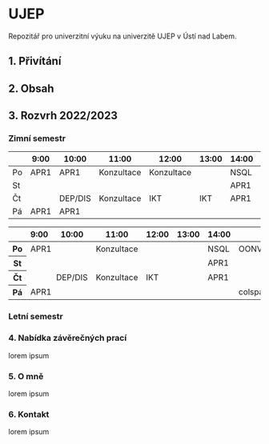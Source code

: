 # UJEP
Repozitář pro univerzitní výuku na univerzitě UJEP v Ústí nad Labem.

## 1. Přivítání

## 2. Obsah

## 3. Rozvrh 2022/2023

### Zimní semestr

|          |   9:00   |   10:00   |   11:00   |   12:00   |   13:00   |   14:00   |   15:00   |   16:00   |   17:00   |
|----------|----------|-----------|-----------|-----------|-----------|-----------|-----------|-----------|-----------|
|    Po    |   APR1   |   APR1    | Konzultace| Konzultace|           |    NSQL   |    OONV   |    OONV   |           |
|    St    |          |           |           |           |           |    APR1   |    APR1   |           |           |
|    Čt    |          |  DEP/DIS  | Konzultace|    IKT    |    IKT    |    APR1   |    APR1   |           |           |
|    Pá    |   APR1   |   APR1    |           |           |           |           |    PIN    |    PIN    |           |

<div style="text-align: center">
<table>
  <thead>
    <tr>
      <th></th>
      <th>9:00</th>
      <th>10:00</th>
      <th>11:00</th>
      <th>12:00</th>
      <th>13:00</th>
      <th>14:00</th>
      <th>15:00</th>
      <th>16:00</th>
      <th>17:00</th>
    </tr>
  </thead>
  <tbody>
    <tr>
      <th>Po</th>
      <td colspan="2">APR1</td>
      <td colspan="2">Konzultace</td>
      <td></td>
      <td>NSQL</td>
      <td colspan="2">OONV</td>
      <td></td>
    </tr>
    <tr>
      <th>St</th>
      <td></td>
      <td></td>
      <td></td>
      <td></td>
      <td></td>
      <td colspan="2">APR1</td>
      <td></td>
      <td></td>
    </tr>
    <tr>
      <th>Čt</th>
      <td></td>
      <td>DEP/DIS</td>
      <td>Konzultace</td>
      <td colspan="2">IKT</td>
      <td colspan="2">APR1</td>
      <td></td>
      <td></td>
    </tr>
    <tr>
      <th>Pá</th>
      <td colspan="2">APR1</td>
      <td></td>
      <td></td>
      <td></td>
      <td></td>
      <td> colspan="2">PIN</td>
      <td></td>
    </tr>
  </tbody>
</table>
</div>


### Letní semestr


### 4. Nabídka závěrečných prací

lorem ipsum

### 5. O mně

lorem ipsum

### 6. Kontakt

lorem ipsum
